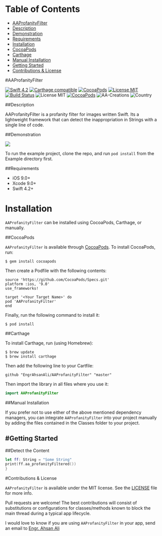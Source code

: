 # Table of Contents

- [AAProfanityFilter](#section-id-4)
- [Description](#section-id-10)
- [Demonstration](#section-id-16)
- [Requirements](#section-id-26)
- [Installation](#section-id-32)
- [CocoaPods](#section-id-37)
- [Carthage](#section-id-63)
- [Manual Installation](#section-id-82)
- [Getting Started](#section-id-87)
- [Contributions & License](#section-id-156)


<div id='section-id-4'/>

#AAProfanityFilter

[![Swift 4.2](https://img.shields.io/badge/Swift-4.2-orange.svg?style=flat)](https://developer.apple.com/swift/) [![Carthage compatible](https://img.shields.io/badge/Carthage-compatible-4BC51D.svg?style=flat)](https://github.com/Carthage/Carthage) [![CocoaPods](https://img.shields.io/cocoapods/v/AAProfanityFilter.svg)](http://cocoadocs.org/docsets/AAProfanityFilter) [![License MIT](https://img.shields.io/badge/License-MIT-blue.svg?style=flat)](https://github.com/Carthage/Carthage) [![Build Status](https://travis-ci.org/EngrAhsanAli/AAProfanityFilter.svg?branch=master)](https://travis-ci.org/EngrAhsanAli/AAProfanityFilter) 
![License MIT](https://img.shields.io/github/license/mashape/apistatus.svg) [![CocoaPods](https://img.shields.io/cocoapods/p/AAProfanityFilter.svg)]()
![AA-Creations](https://img.shields.io/badge/AA-Creations-green.svg)
![Country](https://img.shields.io/badge/Made%20with%20%E2%9D%A4-pakistan-green.svg)

<div id='section-id-10'/>

##Description


AAProfanityFilter is a profanity filter for images written Swift. Its a lightweight framework that can detect the inappropriation in Strings with a single line of code.


<div id='section-id-16'/>

##Demonstration



![](https://github.com/EngrAhsanAli/AAProfanityFilter/blob/master/Screenshots/demo.gif)


To run the example project, clone the repo, and run `pod install` from the Example directory first.


<div id='section-id-26'/>

##Requirements

- iOS 9.0+
- Xcode 9.0+
- Swift 4.2+

<div id='section-id-32'/>

# Installation

`AAProfanityFilter` can be installed using CocoaPods, Carthage, or manually.


<div id='section-id-37'/>

##CocoaPods

`AAProfanityFilter` is available through [CocoaPods](http://cocoapods.org). To install CocoaPods, run:

`$ gem install cocoapods`

Then create a Podfile with the following contents:

```
source 'https://github.com/CocoaPods/Specs.git'
platform :ios, '9.0'
use_frameworks!

target '<Your Target Name>' do
pod 'AAProfanityFilter'
end

```

Finally, run the following command to install it:
```
$ pod install
```



<div id='section-id-63'/>

##Carthage

To install Carthage, run (using Homebrew):
```
$ brew update
$ brew install carthage
```
Then add the following line to your Cartfile:

```
github "EngrAhsanAli/AAProfanityFilter" "master"
```

Then import the library in all files where you use it:
```swift
import AAProfanityFilter
```


<div id='section-id-82'/>

##Manual Installation

If you prefer not to use either of the above mentioned dependency managers, you can integrate `AAProfanityFilter` into your project manually by adding the files contained in the Classes folder to your project.


<div id='section-id-87'/>

#Getting Started
----------

<div id='section-id-90'/>

##Detect the Content

```swift
let ff: String = "Some String"
print(ff.aa_profanityFiltered())
}
```

<div id='section-id-156'/>

#Contributions & License

`AAProfanityFilter` is available under the MIT license. See the [LICENSE](./LICENSE) file for more info.

Pull requests are welcome! The best contributions will consist of substitutions or configurations for classes/methods known to block the main thread during a typical app lifecycle.

I would love to know if you are using `AAProfanityFilter` in your app, send an email to [Engr. Ahsan Ali](mailto:hafiz.m.ahsan.ali@gmail.com)
